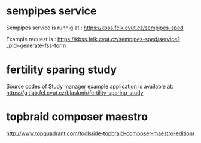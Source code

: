 
# sempipes service 

Sempipes service is runnig at :
https://kbss.felk.cvut.cz/sempipes-sped

Example request is :
https://kbss.felk.cvut.cz/sempipes-sped/service?_pId=generate-fss-form


# fertility sparing study 

Source codes of Study manager example application is available at:
https://gitlab.fel.cvut.cz/blaskmir/fertility-sparing-study


# topbraid composer maestro

http://www.topquadrant.com/tools/ide-topbraid-composer-maestro-edition/
